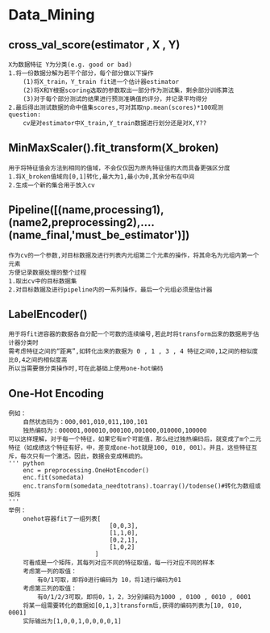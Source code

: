 # Data_Mining

## cross_val_score(estimator , X , Y)
	X为数据特征 Y为分类(e.g. good or bad)
    1.将一份数据分解为若干个部分，每个部分做以下操作
        (1)将X_train，Y_train fit进一个估计器estimator
        (2)将X和Y根据scoring选取的参数取出一部分作为测试集，剩余部分训练算法
        (3)对于每个部分测试的结果进行预测准确值的评分，并记录平均得分
    2.最后得出测试数据的命中值集scores,可对其取np.mean(scores)*100观测 
    question:
        cv是对estimator中X_train,Y_train数据进行划分还是对X,Y??
## MinMaxScaler().fit_transform(X_broken)
    用于将特征值会方法到相同的值域，不会仅仅因为原先特征值的大而具备更强区分度
    1.将X_broken值域向[0,1]转化,最大为1,最小为0,其余分布在中间
    2.生成一个新的集合用于放入cv

## Pipeline([(name,processing1),(name2,preprocessing2),....(name_final,'must_be_estimator')])
    作为cv的一个参数,对目标数据及进行列表内元组第二个元素的操作，将其命名为元组内第一个元素
    方便记录数据处理的整个过程
    1.取出cv中的目标数据集
    2.对目标数据及进行pipeline内的一系列操作，最后一个元组必须是估计器

## LabelEncoder()
    用于将fit进容器的数据各自分配一个可数的连续编号,若此时将transform出来的数据用于估计器分类时
    需考虑特征之间的“距离”,如转化出来的数据为 0 , 1 , 3 , 4 特征之间0,1之间的相似度比0,4之间的相似度高
    所以当需要做分类操作时,可在此基础上使用one-hot编码

## One-Hot Encoding
    例如：
        自然状态码为：000,001,010,011,100,101
        独热编码为：000001,000010,000100,001000,010000,100000
    可以这样理解，对于每一个特征，如果它有m个可能值，那么经过独热编码后，就变成了m个二元特征（如成绩这个特征有好，中，差变成one-hot就是100, 010, 001）。并且，这些特征互斥，每次只有一个激活。因此，数据会变成稀疏的。
    ''' python
        enc = preprocessing.OneHotEncoder()
        enc.fit(somedata)
        enc.transform(somedata_needtotrans).toarray()/todense()#转化为数组或矩阵
    '''
    举例：
        onehot容器fit了一组列表[
                                [0,0,3],
                                [1,1,0],
                                [0,2,1],
                                [1,0,2]
                            ]
        可看成是一个矩阵，其每列对应不同的特征取值，每一行对应不同的样本
        考虑第一列的取值：
            有0/1可取，即将0进行编码为 10，将1进行编码为01
        考虑第三列的取值：
            有0/1/2/3可取，即将0，1，2，3分别编码为1000 , 0100 , 0010 , 0001
        将某一组需要转化的数据如[0,1,3]transform后,获得的编码列表为[10, 010, 0001]
        实际输出为[1,0,0,1,0,0,0,0,1]